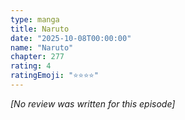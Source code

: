 ```yaml
---
type: manga
title: Naruto
date: "2025-10-08T00:00:00"
name: "Naruto"
chapter: 277
rating: 4
ratingEmoji: "⭐️⭐️⭐️⭐️"
---
```


_[No review was written for this episode]_